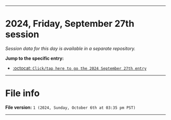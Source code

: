 
***

# 2024, Friday, September 27th session

_Session data for this day is available in a separate repository._

**Jump to the specific entry:**

- [:octocat: `Click/tap here to go the 2024 September 27th entry`](https://github.com/seanpm2001/SeansLifeArchive_Images_TinyTower_Y2024/tree/SeansLifeArchive_Images_TinyTower_Y2024_Main-dev/2024/09_September/27/)

***

# File info

**File version:** `1 (2024, Sunday, October 6th at 03:35 pm PST)`

***
